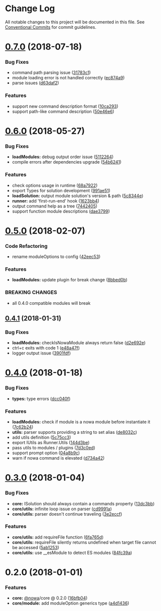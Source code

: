 # Change Log

All notable changes to this project will be documented in this file.
See [Conventional Commits](https://conventionalcommits.org) for commit guidelines.

<a name="0.7.0"></a>
# [0.7.0](https://github.com/nowa-webpack/nowa2/compare/@nowa/core@0.6.0...@nowa/core@0.7.0) (2018-07-18)


### Bug Fixes

* command path parsing issue ([31783c1](https://github.com/nowa-webpack/nowa2/commit/31783c1))
* module loading error is not handled correctly ([ec874a9](https://github.com/nowa-webpack/nowa2/commit/ec874a9))
* parse issues ([d63daf2](https://github.com/nowa-webpack/nowa2/commit/d63daf2))


### Features

* support new command description format ([10ca293](https://github.com/nowa-webpack/nowa2/commit/10ca293))
* support path-like command description ([50e46e6](https://github.com/nowa-webpack/nowa2/commit/50e46e6))




<a name="0.6.0"></a>
# [0.6.0](https://github.com/nowa-webpack/nowa2/compare/@nowa/core@0.5.0...@nowa/core@0.6.0) (2018-05-27)


### Bug Fixes

* **loadModules:** debug output order issue ([5112264](https://github.com/nowa-webpack/nowa2/commit/5112264))
* compile errors after dependencies upgrade ([54b6241](https://github.com/nowa-webpack/nowa2/commit/54b6241))


### Features

* check options usage in runtime ([68a7922](https://github.com/nowa-webpack/nowa2/commit/68a7922))
* export Types for solution development ([991ae51](https://github.com/nowa-webpack/nowa2/commit/991ae51))
* **loadSolution:** output module solution's version & path ([5c8344e](https://github.com/nowa-webpack/nowa2/commit/5c8344e))
* **runner:** add 'first-run-end' hook ([1623bb4](https://github.com/nowa-webpack/nowa2/commit/1623bb4))
* output command help as a tree ([7442405](https://github.com/nowa-webpack/nowa2/commit/7442405))
* support function module descriptions ([dae3799](https://github.com/nowa-webpack/nowa2/commit/dae3799))




<a name="0.5.0"></a>
# [0.5.0](https://github.com/nowa-webpack/nowa2/compare/@nowa/core@0.4.1...@nowa/core@0.5.0) (2018-02-07)


### Code Refactoring

* rename moduleOptions to config ([42eec53](https://github.com/nowa-webpack/nowa2/commit/42eec53))


### Features

* **loadModules:** update plugin for break change ([8bbed0b](https://github.com/nowa-webpack/nowa2/commit/8bbed0b))


### BREAKING CHANGES

* all 0.4.0 compatible modules will break




<a name="0.4.1"></a>
## [0.4.1](https://github.com/nowa-webpack/nowa2/compare/@nowa/core@0.4.0...@nowa/core@0.4.1) (2018-01-31)


### Bug Fixes

* **loadModules:** checkIsNowaModule always return false ([d2e692e](https://github.com/nowa-webpack/nowa2/commit/d2e692e))
* ctrl+c exits with code 1 ([e48a47f](https://github.com/nowa-webpack/nowa2/commit/e48a47f))
* logger output issue ([3901fdf](https://github.com/nowa-webpack/nowa2/commit/3901fdf))




<a name="0.4.0"></a>
# [0.4.0](https://github.com/nowa-webpack/nowa2/compare/@nowa/core@0.3.0...@nowa/core@0.4.0) (2018-01-18)


### Bug Fixes

* **types:** type errors ([dcc040f](https://github.com/nowa-webpack/nowa2/commit/dcc040f))


### Features

* **loadModules:** check if module is a nowa module before instantiate it ([7c62b24](https://github.com/nowa-webpack/nowa2/commit/7c62b24))
* **utils:** parser supports providing a string to set alias ([de8032c](https://github.com/nowa-webpack/nowa2/commit/de8032c))
* add utils definition ([5c75cc3](https://github.com/nowa-webpack/nowa2/commit/5c75cc3))
* export IUtils as Runner.Utils ([144d3be](https://github.com/nowa-webpack/nowa2/commit/144d3be))
* pass utils to modules / plugins ([7d3c0ed](https://github.com/nowa-webpack/nowa2/commit/7d3c0ed))
* support prompt option ([04a8b9c](https://github.com/nowa-webpack/nowa2/commit/04a8b9c))
* warn if nowa command is elevated ([d734a42](https://github.com/nowa-webpack/nowa2/commit/d734a42))




<a name="0.3.0"></a>
# [0.3.0](https://github.com/nowa-webpack/nowa2/compare/@nowa/core@0.2.0...@nowa/core@0.3.0) (2018-01-04)


### Bug Fixes

* **core:** ISolution should always contain a commands property ([13dc3bb](https://github.com/nowa-webpack/nowa2/commit/13dc3bb))
* **core/utils:** infinite loop issue on parser ([cd9991a](https://github.com/nowa-webpack/nowa2/commit/cd9991a))
* **core/utils:** parser doesn't continue traveling ([3e2eccf](https://github.com/nowa-webpack/nowa2/commit/3e2eccf))


### Features

* **core/utils:** add requireFile function ([6fa765d](https://github.com/nowa-webpack/nowa2/commit/6fa765d))
* **core/utils:** requireFile silently returns undefined when target file cannot be accessed ([5ab1253](https://github.com/nowa-webpack/nowa2/commit/5ab1253))
* **core/utils:** use __esModule to detect ES modules ([84fc39a](https://github.com/nowa-webpack/nowa2/commit/84fc39a))




<a name="0.2.0"></a>
# 0.2.0 (2018-01-01)


### Features

* **core:** [@nowa](https://github.com/nowa)/core @ 0.2.0 ([16bfb04](https://github.com/nowa-webpack/nowa2/commit/16bfb04))
* **core/module:** add moduleOption generics type ([a4d1436](https://github.com/nowa-webpack/nowa2/commit/a4d1436))
